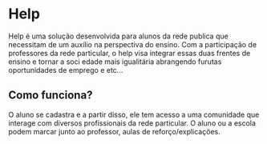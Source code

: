 # Help

Help é uma solução desenvolvida para alunos da rede publica que necessitam de um auxílio na perspectiva do ensino.
Com a participação de professores da rede particular, o help visa integrar essas duas frentes de ensino e tornar a soci
edade mais igualitária abrangendo furutas oportunidades de emprego e etc...

## Como funciona?
 O aluno se cadastra e a partir disso, ele tem acesso a uma comunidade que interage com diversos profissionais da
 rede particular.
 O aluno ou a escola podem marcar junto ao professor, aulas de reforço/explicações.

